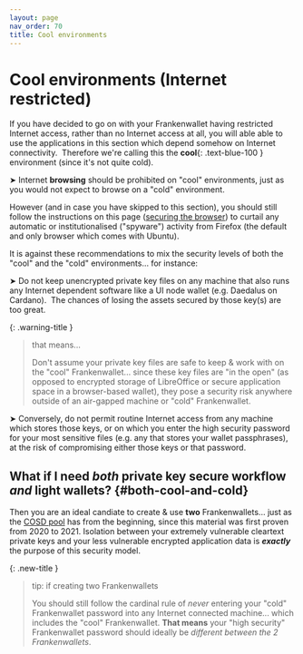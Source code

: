 ```yaml
---
layout: page
nav_order: 70
title: Cool environments
---
```

# Cool environments (Internet restricted)

If you have decided to go on with your Frankenwallet having restricted Internet access, rather than no Internet access at all, you will able able to use the applications in this section which depend somehow on Internet connectivity.  Therefore we're calling this the **cool**{: .text-blue-100 } environment (since it's not quite cold).

➤ Internet **browsing** should be prohibited on "cool" environments, just as you would not expect to browse on a "cold" environment.

However (and in case you have skipped to this section), you should still follow the instructions on this page ([securing the browser](/install/browser)) to curtail any automatic or institutionalised ("spyware") activity from Firefox (the default and only browser which comes with Ubuntu).

It is against these recommendations to mix the security levels of both the "cool" and the "cold" environments… for instance:

➤ Do not keep unencrypted private key files on any machine that also runs any Internet dependent software like a UI node wallet (e.g. Daedalus on Cardano).  The chances of losing the assets secured by those key(s) are too great.

{: .warning-title }
> that means...
>
> Don't assume your private key files are safe to keep & work with on the "cool" Frankenwallet... since these key files are "in the open" (as opposed to encrypted storage of LibreOffice or secure application space in a browser-based wallet), they pose a security risk anywhere outside of an air-gapped machine or "cold" Frankenwallet.

➤ Conversely, do not permit routine Internet access from any machine which stores those keys, or on which you enter the high security password for your most sensitive files (e.g. any that stores your wallet passphrases), at the risk of compromising either those keys or that password.

## What if I need *both* private key secure workflow *and* light wallets? {#both-cool-and-cold}

Then you are an ideal candiate to create & use **two** Frankenwallets... just as the [COSD pool](https://cosd.com) has from the beginning, since this material was first proven from 2020 to 2021.  Isolation between your extremely vulnerable cleartext private keys and your less vulnerable encrypted application data is ***exactly*** the purpose of this security model.

{: .new-title }
> tip: if creating two Frankenwallets
>
> You should still follow the cardinal rule of *never* entering your "cold" Frankenwallet password into any Internet connected machine... which includes the "cool" Frankenwallet.  **That means** your "high security" Frankenwallet password should ideally be _different between the 2 Frankenwallets_.
